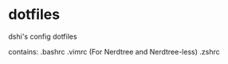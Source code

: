# dotfiles
dshi's config dotfiles

contains:
.bashrc
.vimrc (For Nerdtree and Nerdtree-less)
.zshrc
